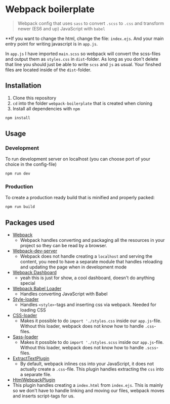# Webpack boilerplate

>Webpack config that uses `sass` to convert `.scss` to `.css` and transform newer (ES6 and up) JavaScript with `babel`

**If you want to change the html, change the file: `index.ejs`. And your main entry point for writing javascript is in `app.js`.

In `app.js` I have imported `main.scss` so webpack will convert the scss-files and output them as `styles.css` in `dist`-folder. As long as you don't delete that line you should just be able to write `scss` and `js` as usual. Your finshed files are located inside of the `dist`-folder.

## Installation

1. Clone this repository
2. `cd` into the folder `webpack-boilerplate` that is created when cloning
3. Install all dependencies with `npm`
```bash
npm install
```

## Usage

### Development
To run development server on localhost (you can choose port of your choice in the config-file)

```bash
npm run dev
```

### Production

To create a production ready build that is minified and properly packed:

```bash
npm run build
```

## Packages used

* [Webpack](https://github.com/webpack/webpack)
  * Webpack handles converting and packaging all the resources in your project so they can be read by a browser.
* [Webpack-dev-server](https://github.com/webpack/webpack-dev-server)
  * Webpack does not handle creating a `localhost` and serving the content, you need to have a separate module that handles reloading and updating the page when in development mode
* [Webpack Dashboard](https://github.com/FormidableLabs/webpack-dashboard)
  * yeah this is just for show, a cool dashboard, doesn't do anything special
* [Webpack Babel Loader](https://github.com/babel/babel-loader)
  * Handles converting JavaScript with Babel
* [Style-loader](https://github.com/webpack-contrib/style-loader)
  * Handles `<style>`-tags and inserting css via webpack. Needed for loading CSS
* [CSS-loader](https://github.com/webpack-contrib/css-loader)
  * Makes it possible to do `import './styles.css` inside our `app.js`-file. Without this loader, webpack does not know how to handle `.css`-files.
* [Sass-loader](https://github.com/webpack-contrib/sass-loader)
  * Makes it possible to do `import './styles.scss` inside our `app.js`-file. Without this loader, webpack does not know how to handle `.scss`-files.
* [ExtractTextPlugin](https://github.com/webpack-contrib/extract-text-webpack-plugin)
  * By default, webpack inlines css into your JavaScript, it does not actually create a `.css`-file. This plugin handles extracting the `css` into a separate file.
* [HtmlWebpackPlugin](https://github.com/jantimon/html-webpack-plugin)
 * This plugin handles creating a `index.html` from `index.ejs`. This is mainly so we don't have to handle linking and moving our files, webpack moves and inserts script-tags for us.
